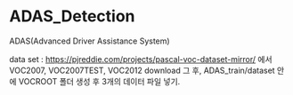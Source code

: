 # ADAS_Detection
ADAS(Advanced Driver Assistance System)

data set : https://pjreddie.com/projects/pascal-voc-dataset-mirror/ 에서 VOC2007, VOC2007TEST, VOC2012 download
그 후, ADAS_train/dataset 안에 VOCROOT 폴더 생성 후 3개의 데이터 파일 넣기.
